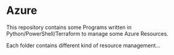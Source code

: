 # Azure
  This repository contains some Programs written in Python/PowerShell/Terraform to manage some Azure Resources.

Each folder contains different kind of resource management...
